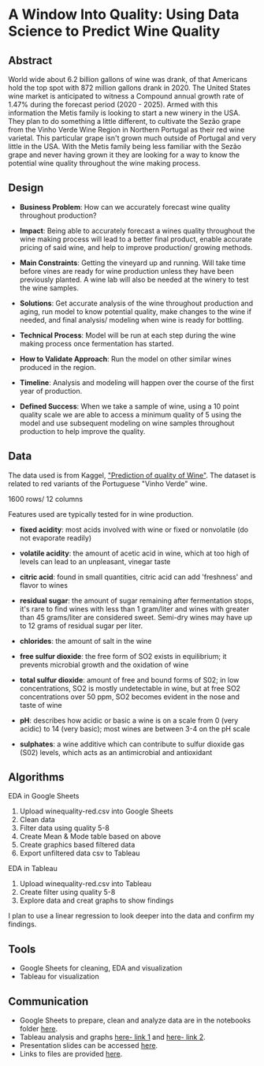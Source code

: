 # A Window Into Quality: Using Data Science to Predict Wine Quality

## Abstract
World wide about 6.2 billion gallons of wine was drank, of that Americans hold the top spot with 872 million gallons drank in 2020. The United States wine market is anticipated to witness a Compound annual growth rate of 1.47% during the forecast period (2020 - 2025). Armed with this information the Metis family is looking to start a new winery in the USA. They plan to do something a little different, to cultivate the Sezão grape from the Vinho Verde Wine Region in Northern Portugal as their red wine varietal. This particular grape isn't grown much outside of Portugal and very little in the USA. With the Metis family being less familiar with the Sezão grape and never having grown it they are looking for a way to know the potential wine quality throughout the wine making process.

## Design
- **Business Problem**: How can we accurately forecast wine quality throughout production?

- **Impact**: Being able to accurately forecast a wines quality throughout the wine making process will lead to a better final product, enable accurate pricing of said wine, and help to improve production/ growing methods.

- **Main Constraints**: Getting the vineyard up and running. Will take time before vines are ready for wine production unless they have been previously planted. A wine lab will also be needed at the winery to test the wine samples.

- **Solutions**: Get accurate analysis of the wine throughout production and aging, run model to know potential quality, make changes to the wine if needed, and final analysis/ modeling when wine is ready for bottling.

- **Technical Process**: Model will be run at each step during the wine making process once fermentation has started.

- **How to Validate Approach**: Run the model on other similar wines produced in the region.

- **Timeline**: Analysis and modeling will happen over the course of the first year of production.

- **Defined Success**: When we take a sample of wine, using a 10 point quality scale we are able to access a minimum quality of 5 using the model and use subsequent modeling on wine samples throughout production to help improve the quality.


## Data
The data used is from Kaggel, ["Prediction of quality of Wine"](https://www.kaggle.com/vishalyo990/prediction-of-quality-of-wine/notebook). The dataset is related to red variants of the Portuguese "Vinho Verde" wine. 

1600 rows/ 12 columns

Features used are typically tested for in wine production.

- **fixed acidity**:
most acids involved with wine or fixed or nonvolatile (do not evaporate readily)


- **volatile acidity**:
the amount of acetic acid in wine, which at too high of levels can lead to an unpleasant, vinegar taste


- **citric acid**:
found in small quantities, citric acid can add 'freshness' and flavor to wines


- **residual sugar**:
the amount of sugar remaining after fermentation stops, it's rare to find wines with less than 1 gram/liter and wines with greater than 45 grams/liter are considered sweet. Semi-dry wines may have up to 12 grams of residual sugar per liter. 

- **chlorides**:
the amount of salt in the wine

- **free sulfur dioxide**:
the free form of SO2 exists in equilibrium; it prevents microbial growth and the oxidation of wine

- **total sulfur dioxide**:
amount of free and bound forms of S02; in low concentrations, SO2 is mostly undetectable in wine, but at free SO2 concentrations over 50 ppm, SO2 becomes evident in the nose and taste of wine

- **pH**:
describes how acidic or basic a wine is on a scale from 0 (very acidic) to 14 (very basic); most wines are between 3-4 on the pH scale

- **sulphates**:
a wine additive which can contribute to sulfur dioxide gas (S02) levels, which acts as an antimicrobial and antioxidant


## Algorithms
EDA in Google Sheets

1. Upload winequality-red.csv into Google Sheets
2. Clean data
3. Filter data using quality 5-8
4. Create Mean & Mode table based on above
5. Create graphics based filtered data
6. Export unfiltered data csv to Tableau

EDA in Tableau

1. Upload winequality-red.csv into Tableau
2. Create filter using quality 5-8
3. Explore data and creat graphs to show findings


I plan to use a linear regression to look deeper into the data and confirm my findings.

## Tools
- Google Sheets for cleaning, EDA and visualization
- Tableau for visualization

## Communication
- Google Sheets to prepare, clean and analyze data are in the notebooks folder [here](https://github.com/katurn1/Business-Fundamentals-project).
- Tableau analysis and graphs [here- link 1](https://public.tableau.com/app/profile/katurn1/viz/WineQuality-Businessproject/Dashboard1) and [here- link 2](https://public.tableau.com/app/profile/katurn1/viz/WineQualityPairPlot/WineQualitypairplot).
- Presentation slides can be accessed  [here]().
- Links to files are provided [here](https://github.com/katurn1/Business-Fundamentals-project).

